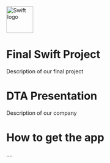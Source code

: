 <img src="https://swift.org/assets/images/swift.svg" alt="Swift logo" height="70" >

# Final Swift Project

Description of our final project

# DTA Presentation

Description of our company

# How to get the app

....
